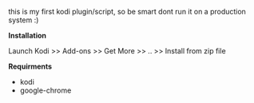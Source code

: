this is my first kodi plugin/script, so be smart dont run it on a production system :)

**Installation**

Launch Kodi >> Add-ons >> Get More >> .. >> Install from zip file

**Requirments**

* kodi
* google-chrome

